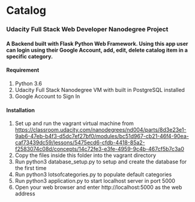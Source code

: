 # Catalog
### Udacity Full Stack Web Developer Nanodegree Project

#### A Backend built with Flask Python Web Framework. Using this app user can login using their Google Account, add, edit, delete catalog item in a specific category.

#### Requirement
1. Python 3.6
2. Udacity Full Stack Nanodegree VM with built in PostgreSQL installed
3. Google Account to Sign In

#### Installation
1. Set up and run the vagrant virtual machine from https://classroom.udacity.com/nanodegrees/nd004/parts/8d3e23e1-9ab6-47eb-b4f3-d5dc7ef27bf0/modules/bc51d967-cb21-46f4-90ea-caf73439dc59/lessons/5475ecd6-cfdb-4418-85a2-f2583074c08d/concepts/14c72fe3-e3fe-4959-9c4b-467cf5b7c3a0
2. Copy the files inside this folder into the vagrant directory
3. Run python3 database_setup.py to setup and create the database for the first time
4. Run python3 lotsofcategories.py to populate default categories
5. Run python3 application.py to start localhost server in port 5000
6. Open your web browser and enter http://localhost:5000 as the web address
